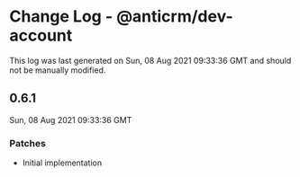 # Change Log - @anticrm/dev-account

This log was last generated on Sun, 08 Aug 2021 09:33:36 GMT and should not be manually modified.

## 0.6.1
Sun, 08 Aug 2021 09:33:36 GMT

### Patches

- Initial implementation

